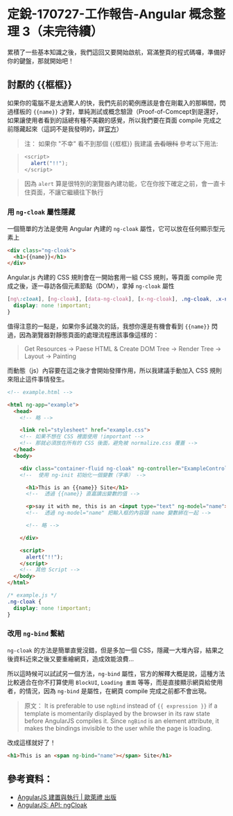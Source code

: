 # 定銳-170727-工作報告-Angular 概念整理 3（未完待續）

累積了一些基本知識之後，我們這回又要開始啟航，寫滿整頁的程式碼囉，準備好你的鍵盤，那就開始吧！

## 討厭的 {{框框}}

如果你的電腦不是太過驚人的快，我們先前的範例應該是會在剛載入的那瞬間，閃過樣板的 `{{name}}` 才對，單純測試或概念驗證（Proof-of-Comcept到是還好，如果讓使用者看到的話總有種不美觀的感覺，所以我們要在頁面 compile 完成之前隱藏起來（這詞不是我發明的，詳[官方](https://docs.angularjs.org/guide/compiler)）

> 注： 如果你 "不幸" 看不到那個 {{框框}} 我建議 ~~去看眼科~~ 參考以下用法:

> ```javascript
> <script>
>   alert("!!");
> </script>
> ```

> 因為 `alert` 算是很特別的瀏覽器內建功能，它在你按下確定之前，會一直卡住頁面，不讓它繼續往下執行

### 用 `ng-cloak` 屬性隱藏

一個簡單的方法是使用 Angular 內建的 `ng-cloak` 屬性，它可以放在任何顯示型元素上

```html
<div class="ng-cloak">
  <h1>{{name}}</h1>
</div>
```

Angular.js 內建的 CSS 規則會在一開始套用一組 CSS 規則，等頁面 compile 完成之後，逐一尋訪各個元素節點（DOM），拿掉 `ng-cloak` 屬性

```css
[ng\:cloak], [ng-cloak], [data-ng-cloak], [x-ng-cloak], .ng-cloak, .x-ng-cloak {
  display: none !important;
}
```

值得注意的一點是，如果你多試幾次的話，我想你還是有機會看到 `{{name}}` 閃過，因為瀏覽器對靜態頁面的處理流程應該事像這樣的：

> Get Resources → Paese HTML & Create DOM Tree → Render Tree → Layout → Painting

而動態（js）內容要在這之後才會開始發揮作用，所以我建議手動加入 CSS 規則來阻止這件事情發生。

```html
<!-- example.html -->

<html ng-app="example">
  <head>
    <!-- 略 -->

    <link rel="stylesheet" href="example.css">
    <!-- 如果不想在 CSS 裡面使用 !important -->
    <!-- 那就必須放在所有的 CSS 後面，避免被 normalize.css 覆蓋 -->
  </head>
  <body>

    <div class="container-fluid ng-cloak" ng-controller="ExampleController">
    <!--  使用 ng-init 初始化一個變數（字串） -->

      <h1>This is an {{name}} Site</h1>
      <!--  透過 {{name}} 直嘉讀出變數的值 -->

      <p>say it with me, this is an <input type="text" ng-model="name"> site</p>
      <!--  透過 ng-model="name" 把輸入框的內容跟 name 變數綁在一起 -->

      <!-- 略 -->

    </div>

    <script>
      alert("!!");
    </script>
    <!-- 其他 Script -->
  </body>
</html>
```

```css
/* example.js */
.ng-cloak {
  display: none !important;
}
```

### 改用 `ng-bind` 繫結

`ng-cloak` 的方法是簡單直覺沒錯，但是多加一個 CSS，隱藏一大堆內容，結果之後資料近來之後又要重繪網頁，造成效能浪費...

所以這時候可以試試另一個方法，`ng-bind` 屬性，官方的解釋大概是說，這種方法比較適合在你不打算使用 `BlockUI`, `Loading 畫面` 等等，而是直接顯示網頁給使用者，的情況，因為 `ng-bind` 是屬性，在網頁 compile 完成之前都不會出現。

> 原文： It is preferable to use `ngBind` instead of `{{ expression }}` if a template is momentarily displayed by the browser in its raw state before AngularJS compiles it. Since `ngBind` is an element attribute, it makes the bindings invisible to the user while the page is loading.

改成這樣就好了！

```html
<h1>This is an <span ng-bind="name"></span> Site</h1>
```

## 參考資料：

- [AngularJS 建置與執行 | 歐萊禮 出版](https://www.kingstone.com.tw/book/book_page.asp?kmcode=2014713451392&actid=bw_home)
- [AngularJS: API: ngCloak](https://docs.angularjs.org/api/ng/directive/ngCloak)
